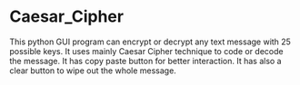 # Caesar_Cipher
This python GUI program can encrypt or decrypt any text message with 25 possible keys. It uses mainly Caesar Cipher technique to code or decode the message. It has copy paste button for better interaction. It has also a clear button to wipe out the whole message.
